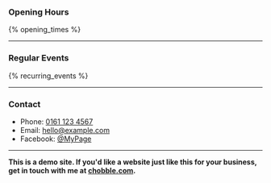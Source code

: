 ### Opening Hours

{% opening_times %}

---

### Regular Events

{% recurring_events %}

---

### Contact

- Phone: [0161 123 4567](tel:01611234567)
- Email: [hello@example.com](mailto:hello@example.com)
- Facebook: [@MyPage](/)

---

**This is a demo site. If you'd like a website just like this for your business, get in touch with me at [chobble.com](https://chobble.com).**
